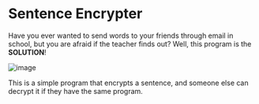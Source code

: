 <h1>Sentence Encrypter</h1>

<p>Have you ever wanted to send words to your friends through email in school, but you are afraid if the teacher finds out? Well, this program is the
<b>SOLUTION</b>!
</p>

![image](https://github.com/user-attachments/assets/04f2e2fe-e939-486d-867d-e2a2830c8546)



<p>This is a simple program that encrypts a sentence, and someone else can decrypt it if they have the same program. </p>

